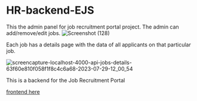 # HR-backend-EJS
This the admin panel for job recruitment portal project. The admin can add/remove/edit jobs.
![Screenshot (128)](https://github.com/daniyal9999/HR-backend-EJS/assets/101814302/8aec6f14-00b8-4913-aaf3-c288fb7d65d5)

Each job has a details page with the data of all applicants on that particular job.

![screencapture-localhost-4000-api-jobs-details-63f60e810f058f1f8c4c6a68-2023-07-29-12_00_54](https://github.com/daniyal9999/HR-backend-EJS/assets/101814302/e19dbc74-5dd5-4fcc-be97-6f420011bc62)



This is a backend for the Job Recruitment Portal

[frontend here](https://github.com/daniyal9999/hr-website)
